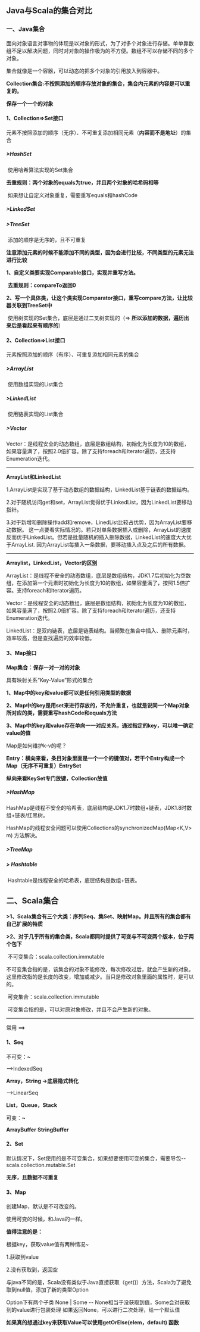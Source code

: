 ## Java与Scala的集合对比

### 一、Java集合

面向对象语言对事物的体现是以对象的形式，为了对多个对象进行存储。单单靠数组不足以解决问题，同时对对象的操作极为的不方便。数组不可以存储不同的多个对象。

集合就像是一个容器，可以动态的把多个对象的引用放入到容器中。

**Collection集合:不按照添加的顺序存放对象的集合，集合内元素的内容是可以重复的。**

**保存一个一个的对象**

#### 1、Collection=>Set接口

​	元素不按照添加的顺序（无序）、不可重复添加相同元素（**内容而不是地址**）的集合

##### 	>HashSet

​		使用哈希算法实现的Set集合

​		**去重规则：两个对象的equals为true，并且两个对象的哈希码相等**

​		如果想让自定义对象重复，需要重写equals和hashCode

##### 	>LinkedSet 

##### 	>TreeSet

​		添加的顺序是无序的，且不可重复

​		**注意添加元素的时候不能添加不同的类型，因为会进行比较，不同类型的元素无法进行比较**

​		**1、自定义类要实现Comparable接口，实现并重写方法。**

​		**去重规则：compareTo返回0**

​		**2、写一个具体类，让这个类实现Comparator接口，重写compare方法，让比较器关联到TreeSet中**

​		使用树实现的Set集合，底层是通过二叉树实现的（=> **所以添加的数据，遍历出来后是看起来有顺序的**）

#### 2、Collection=>List接口	

元素按照添加的顺序（有序）、可重复添加相同元素的集合

##### 	>ArrayList

​		使用数组实现的List集合

##### 	>LinkedList

​		使用链表实现的List集合

##### 	>Vector

​		Vector：是线程安全的动态数组，底层是数组结构，初始化为长度为10的数组，如果容量满了，按照2.0倍扩容。除了支持foreach和Iterator遍历，还支持Enumeration迭代。

------

**ArrayList和LinkedList**

1.ArrayList是实现了基于动态数组的数据结构，LinkedList基于链表的数据结构。

2.对于随机访问get和set，ArrayList觉得优于LinkedList，因为LinkedList要移动指针。

3.对于新增和删除操作add和remove，LinedList比较占优势，因为ArrayList要移动数据。 这一点要看实际情况的。若只对单条数据插入或删除，ArrayList的速度反而优于LinkedList。但若是批量随机的插入删除数据，LinkedList的速度大大优于ArrayList. 因为ArrayList每插入一条数据，要移动插入点及之后的所有数据。

---

**Arraylist，LinkedList，Vector的区别**

ArrayList：是线程不安全的动态数组，底层是数组结构，JDK1.7后初始化为空数组，在添加第一个元素时初始化为长度为10的数组，如果容量满了，按照1.5倍扩容。支持foreach和Iterator遍历。

Vector：是线程安全的动态数组，底层是数组结构，初始化为长度为10的数组，如果容量满了，按照2.0倍扩容。除了支持foreach和Iterator遍历，还支持Enumeration迭代。

LinkedList：是双向链表，底层是链表结构。当频繁在集合中插入、删除元素时，效率较高，但是查找遍历的效率较低。

#### 3、Map接口

**Map集合：保存一对一对的对象**

具有映射关系“Key-Value”形式的集合

**1、Map中的key和value都可以是任何引用类型的数据**

**2、Map中的key是用set来进行存放的，不允许重复，也就是说同一个Map对象所对应的类，需要重写hashCode和equals方法**

**3、Map中的key和value存在单向一一对应关系，通过指定的key，可以唯一确定value的值**

Map是如何维护k-v的呢？

**Entry：横向来看，条目对象里面是一个一个的键值对，若干个Entry构成一个Map（无序不可重复）EntrySet**

**纵向来看KeySet专门放键，Collection放值**

##### 	>HashMap 

​		HashMap是线程不安全的哈希表，底层结构是JDK1.7时数组+链表，JDK1.8时数组+链表/红黑树。

HashMap的线程安全问题可以使用Collections的synchronizedMap(Map<K,V> m) 方法解决。

##### 	>TreeMap

##### 	> Hashtable

​		Hashtable是线程安全的哈希表，底层结构是数组+链表。

## 二、Scala集合

**>1、Scala集合有三个大类：序列Seq、集Set、映射Map。并且所有的集合都有自己扩展的特质**

**>2、对于几乎所有的集合类，Scala都同时提供了可变与不可变两个版本，位于两个包下**

​		不可变集合：scala.collection.immutable

​			不可变集合指的是，该集合的对象不能修改，每次修改过后，就会产生新的对象。这里修改指的是长度的改变，增加或减少。当只是修改对象里面的属性时，是可以的。

​		可变集合：scala.collection.immutable

​			可变集合指的是，可以对原对象修改，并且不会产生新的对象。

-----

常用  ==>

#### 1、Seq

不可变：**~**

-->IndexedSeq

**Array，String  ->底层隐式转化**

-->LinearSeq

**List，Queue，Stack**

可变：**~**

**ArrayBuffer**
**StringBuffer**

#### 2、Set

默认情况下，Set使用的是不可变集合，如果想要使用可变的集合，需要导包--scala.collection.mutable.Set

**无序，且数据不可重复**

#### 3、Map

创建Map，默认是不可改变的。

使用可变的时候，和Java的一样。

**值得注意的是：**

根据key，获取value值有两种情况~

1.获取到value

2.没有获取到，返回空

与java不同的是，Scala没有类似于Java直接获取（get()）方法，Scala为了避免取到null值，添加了新的类型Option

Option下有两个子类 None | Some  -- None相当于没获取到值，Some会对获取到的value进行包装处理
如果返回None，可以进行二次处理，给一个默认值

**如果真的想通过key来获取Value可以使用getOrElse(elem，default) 函数**

